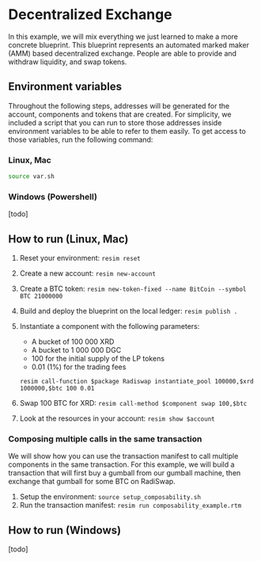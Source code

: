 # Decentralized Exchange
In this example, we will mix everything we just learned to make a more concrete blueprint. This blueprint represents an automated marked maker (AMM) based decentralized exchange. People are able to provide and withdraw liquidity, and swap tokens.

## Environment variables
Throughout the following steps, addresses will be generated for the account, components and tokens that are created. For simplicity, we included a script that you can run to store those addresses inside environment variables to be able to refer to them easily. To get access to those variables, run the following command:

### Linux, Mac
```bash
source var.sh
```

### Windows (Powershell)
[todo]

## How to run (Linux, Mac)
1. Reset your environment: `resim reset`
1. Create a new account: `resim new-account`
1. Create a BTC token: `resim new-token-fixed --name BitCoin --symbol BTC 21000000`
1. Build and deploy the blueprint on the local ledger: `resim publish .`
1. Instantiate a component with the following parameters:
    * A bucket of 100 000 XRD
    * A bucket to 1 000 000 DGC
    * 100 for the initial supply of the LP tokens
    * 0.01 (1%) for the trading fees

    `resim call-function $package Radiswap instantiate_pool 100000,$xrd 1000000,$btc 100 0.01`
1. Swap 100 BTC for XRD: `resim call-method $component swap 100,$btc`
1. Look at the resources in your account: `resim show $account`

### Composing multiple calls in the same transaction
We will show how you can use the transaction manifest to call multiple components in the same transaction. For this example, we will build a transaction that will first buy a gumball from our gumball machine, then exchange that gumball for some BTC on RadiSwap.

1. Setup the environment: `source setup_composability.sh`
2. Run the transaction manifest: `resim run composability_example.rtm`

## How to run (Windows)
[todo]